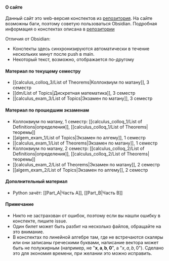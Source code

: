 #### О сайте
Данный сайт это web-версия конспектов из [репозитория](https://github.com/feytox/fiit-summaries). На сайте возможны баги, поэтому советую пользоваться Obsidian. Подробная информация о конспектах описана в [репозитории](https://github.com/feytox/fiit-summaries)

Отличия от Obsidian:
- Конспекты здесь синхронизируются автоматически в течение нескольких минут после push в main.
- Некоторый текст, возможно, отображается по-другому

#### Материал по текущему семестру
- [[calculus_colloq_3/List of Theorems|Коллоквиум по матану]], 3 семестр
- [[dm/List of Topics|Дискретная математика]], 3 семестр
- [[calculus_exam_3/List of Topics|Экзамен по матану]], 3 семестр

#### Материал по прошедшим экзаменам
- Коллоквиум по матану, 1 семестр: [[calculus_colloq_1/List of Definitions|определения]], [[calculus_colloq_1/List of Theorems|теоремы]]
- [[algem_exam_1/List of Topics|Экзамен по алгему]], 1 семестр
- [[calculus_exam_1/List of Theorems|Экзамен по матану]], 1 семестр
- Коллоквиум по матану, 2 семестр: [[calculus_colloq_2/List of Definitions|определения]], [[calculus_colloq_2/List of Theorems|теоремы]]
- [[calculus_exam_2/List of Theorems|Экзамен по матану]], 2 семестр
- [[algem_exam_2/List of Topics|Экзамен по алгему]], 2 семестр

#### Дополнительный материал
- Python зачёт: [[Part_A|Часть A]], [[Part_B|Часть B]]

#### Примечание
- Никто не застрахован от ошибок, поэтому если вы нашли ошибку в конспекте, пишите issue.
- Один билет может быть разбит на несколько файлов, обращайте на это внимание.
- В конспектах по линейной алгебре там, где не встречаются скаляры или они записаны греческими буквами, написание вектора может быть не полужирным (например, не "$\mathbf{x}, \mathbf{a}, \mathbf{b}, \mathbf{0}$", а "$x, a, b, 0$"). Сделано это для экономия времени, при желании это можно исправить.